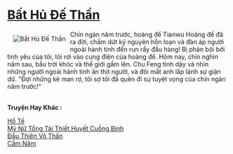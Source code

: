 <a href="https://truyentiki.com/bat-hu-de-than.31528/" title="Bất Hủ Đế Thần"><h1>Bất Hủ Đế Thần</h1></a><div style="display:table"><img align="right" style="float: left; padding: 10px;" src="https://truyentiki.com/a/img/str/src/31528.jpg" alt="Bất Hủ Đế Thần">Chín ngàn năm trước, hoàng đế Tianwu Hoàng đế đã ra đời, chấm dứt kỷ nguyên hỗn loạn và đàn áp người ngoài hành tinh đến run rẩy đầu hàng! Bị phản bội bởi tình yêu của tôi, tôi rơi vào cung điện của hoàng đế. Hôm nay, chín nghìn năm sau, bầu trời khóc và thế giới gầm lên. Chu Feng tỉnh dậy và nhìn những người ngoài hành tinh ăn thịt người, và đôi mắt anh lấp lánh sự giận dữ. "Đợi những kẻ man rợ, tôi sợ tôi đã quên đi sự tuyệt vọng của chín ngàn năm trước!"</div><p><br><b>Truyện Hay Khác :</b></p><a href="https://truyentiki.com/ho-te.31527/" alt="Hổ Tế">Hổ Tế</a><br/><a href="https://github.com/nownovels/truyenhay/tree/master/truyenhay/30818/README.md" alt="Mỹ Nữ Tổng Tài Thiết Huyết Cuồng Binh">Mỹ Nữ Tổng Tài Thiết Huyết Cuồng Binh</a><br/><a href="https://github.com/nownovels/topcv/tree/master/truyenhay/31645/README.md" alt="Đấu Thiên Võ Thần">Đấu Thiên Võ Thần</a><br/><a href="https://www.scoop.it/topic/nownovels/p/4118750639/2020/05/30/truyen-cam-nam" alt="Cẩm Năm">Cẩm Năm</a><br/>